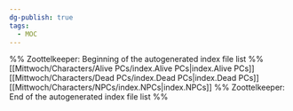 ```yaml
---
dg-publish: true
tags:
  - MOC
---
```

%% Zoottelkeeper: Beginning of the autogenerated index file list  %%
 [[Mittwoch/Characters/Alive PCs/index.Alive PCs|index.Alive PCs]]
 [[Mittwoch/Characters/Dead PCs/index.Dead PCs|index.Dead PCs]]
 [[Mittwoch/Characters/NPCs/index.NPCs|index.NPCs]]
%% Zoottelkeeper: End of the autogenerated index file list  %%
